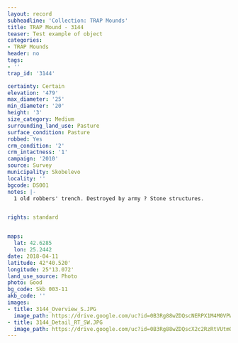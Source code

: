 ```yaml
---
layout: record
subheadline: 'Collection: TRAP Mounds'
title: TRAP Mound - 3144
teaser: Test example of object
categories:
- TRAP Mounds
header: no
tags:
- ''
trap_id: '3144'

certainty: Certain
elevation: '479'
max_diameter: '25'
min_diameter: '20'
height: '3'
size_category: Medium
surrounding_land_use: Pasture
surface_condition: Pasture
robbed: Yes
crm_condition: '2'
crm_intactness: '1'
campaign: '2010'
source: Survey
municipality: Skobelevo
locality: ''
bgcode: DS001
notes: |-
  1 old robbers' trench. Destroyed by army ? Stone structures.


rights: standard


maps:
  lat: 42.6285
  lon: 25.2442
date: 2018-04-11
latitude: 42°40.520'
longitude: 25°13.072'
land_use_source: Photo
photo: Good
bg_code: Skb 003-11
akb_code: ''
images:
- title: 3144_Overview_S.JPG
  image_path: https://drive.google.com/uc?id=0B3Rg88wZDQscNERPX1M4M0VPWUU
- title: 3144_Detail_RT_SW.JPG
  image_path: https://drive.google.com/uc?id=0B3Rg88wZDQscX2c2RzRtVUtmQnM
---
```

